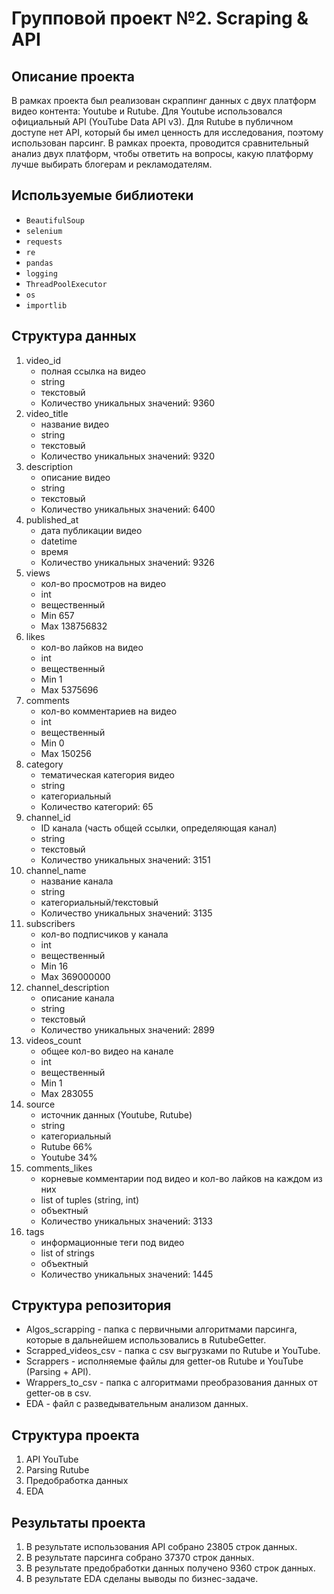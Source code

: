 # Групповой проект №2.  Scraping & API

## Описание проекта

В рамках проекта был реализован скраппинг данных с двух платформ видео контента: Youtube и Rutube. 
Для Youtube использовался официальный API (YouTube Data API v3). Для Rutube в публичном доступе нет API, который бы имел ценность для исследования, поэтому использован парсинг.
В рамках проекта, проводится сравнительный анализ двух платформ, чтобы ответить на вопросы, какую платформу лучше выбирать блогерам и рекламодателям.

## Используемые библиотеки

- `BeautifulSoup`
- `selenium`
- `requests`
- `re`
- `pandas`
- `logging`
- `ThreadPoolExecutor`
- `os`
- `importlib`

## Структура данных

1. video_id
   * полная ссылка на видео
   * string
   * текстовый
   * Количество уникальных значений: 9360
2. video_title
   * название видео
   * string
   * текстовый
   * Количество уникальных значений: 9320
3. description
   * описание видео
   * string
   * текстовый
   * Количество уникальных значений: 6400
4. published_at
   * дата публикации видео
   * datetime
   * время
   * Количество уникальных значений: 9326
5. views
    * кол-во просмотров на видео
    * int
    * вещественный
    * Min 657
    * Max 138756832
6. likes
    * кол-во лайков на видео
    * int
    * вещественный
    * Min 1
    * Max  5375696
7. comments
    * кол-во комментариев на видео
    * int
    * вещественный
    * Min 0
    * Max 150256
8. category
    * тематическая категория видео
    * string
    * категориальный
    * Количество категорий: 65
9. channel_id
    * ID канала (часть общей ссылки, определяющая канал)
    * string
    * текстовый
    * Количество уникальных значений: 3151
10. channel_name
    * название канала
    * string
    * категориальный/текстовый
    * Количество уникальных значений: 3135
11. subscribers
    * кол-во подписчиков у канала
    * int
    * вещественный
    * Min 16
    * Max 369000000
12. channel_description
    * описание канала
    * string
    * текстовый
    * Количество уникальных значений: 2899
13. videos_count
    * общее кол-во видео на канале
    * int
    * вещественный
    * Min 1
    * Max 283055
14. source
    * источник данных (Youtube, Rutube)
    * string
    * категориальный
    * Rutube 66%
    * Youtube 34%
15. comments_likes
    * корневые комментарии под видео и кол-во лайков на каждом из них
    * list of tuples (string, int)
    * объектный
    * Количество уникальных значений: 3133
16. tags
    * информационные теги под видео
    * list of strings
    * объектный
    * Количество уникальных значений: 1445

## Структура репозитория

* Algos_scrapping - папка с первичными алгоритмами парсинга, которые в дальнейшем использовались в RutubeGetter.
* Scrapped_videos_csv - папка с csv выгрузками по Rutube и YouTube.
* Scrappers - исполняемые файлы для getter-ов Rutube и YouTube (Parsing + API).
* Wrappers_to_csv - папка с алгоритмами преобразования данных от getter-ов в csv.
* EDA - файл с разведывательным анализом данных.

## Структура проекта

1. API YouTube
2. Parsing Rutube
3. Предобработка данных
4. EDA

## Результаты проекта

1. В результате использования API собрано 23805 строк данных.
2. В результате парсинга собрано 37370 строк данных.
3. В результате предобработки данных получено 9360 строк данных.
4. В результате EDA сделаны выводы по бизнес-задаче.

